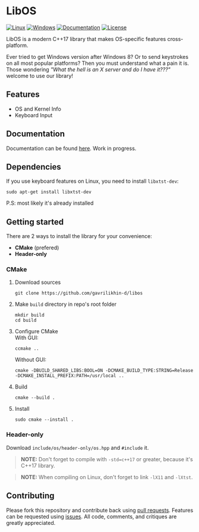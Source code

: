 # LibOS
[![Linux](https://github.com/gavrilikhin-d/libos/actions/workflows/linux.yml/badge.svg)](https://github.com/gavrilikhin-d/libos/actions/workflows/linux.yml)
[![Windows](https://github.com/gavrilikhin-d/libos/actions/workflows/windows.yml/badge.svg)](https://github.com/gavrilikhin-d/libos/actions/workflows/windows.yml)
[![Documentation](https://img.shields.io/badge/docs-online-informational?label=Docs&style=flat&link=https://gavrilikhin-d.github.io/libos/)](https://gavrilikhin-d.github.io/libos/)
[![License](https://img.shields.io/github/license/gavrilikhin-d/libos?label=License)](https://github.com/gavrilikhin-d/libos/blob/master/LICENSE)

LibOS is a modern C++17 library that makes OS-specific features cross-platform.

Ever tried to get Windows version after Windows 8? Or to send keystrokes on all most popular platforms? Then you must understand what a pain it is.
Those wondering *"What the hell is an X server and do I have it???"* welcome to use our library!

## Features

- OS and Kernel Info
- Keyboard Input

## Documentation

Documentation can be found [here](https://gavrilikhin-d.github.io/libos/). Work in progress.

## Dependencies

If you use keyboard features on Linux, you need to install `libxtst-dev`:
```
sudo apt-get install libxtst-dev
```

P.S: most likely it's already installed

## Getting started

There are 2 ways to install the library for your convenience:
- **CMake** (prefered)
- **Header-only**

### CMake

1. Download sources
   ```
   git clone https://github.com/gavrilikhin-d/libos
   ```

2. Make `build` directory in repo's root folder
   ```
   mkdir build
   cd build
   ```
   
3. Configure CMake <br/>
   With GUI: 
   ```
   ccmake ..
   ```
   Without GUI: 
   ```
   cmake -DBUILD_SHARED_LIBS:BOOL=ON -DCMAKE_BUILD_TYPE:STRING=Release -DCMAKE_INSTALL_PREFIX:PATH=/usr/local ..
   ```

4. Build
   ```
   cmake --build .
   ```
   
5. Install
   ```
   sudo cmake --install .
   ```

### Header-only

Download `include/os/header-only/os.hpp` and `#include` it.

> **NOTE:** Don't forget to compile with `-std=c++17` or greater, because it's C++17 library.

> **NOTE:** When compiling on Linux, don't forget to link `-lX11` and `-lXtst`.

## Contributing

Please fork this repository and contribute back using [pull requests](https://github.com/gavrilikhin-d/libos/pulls). Features can be requested using [issues](https://github.com/gavrilikhin-d/libos/issues). All code, comments, and critiques are greatly appreciated.
